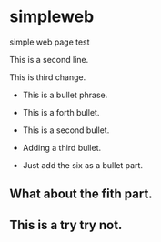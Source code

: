 # simpleweb
simple web page test

This is a second line.

This is third change.

 * This is a bullet phrase.
 
 * This is a forth bullet.
 
 * This is a second bullet.
 
 * Adding a third bullet.

 * Just add the six as a bullet part.
 
 ## What about the fith part.
 ## This is a try try not.